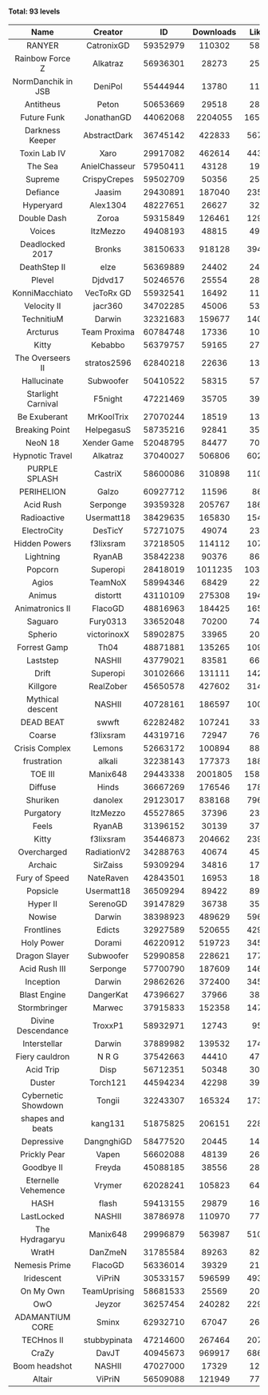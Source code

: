 #### Total: 93 levels

| Name | Creator | ID | Downloads | Likes |
|:---:|:---:|:---:|:---:|:---:|
| RANYER | CatronixGD | 59352979 | 110302 | 5811
| Rainbow Force Z | Alkatraz | 56936301 | 28273 | 2506
| NormDanchik in JSB | DeniPol | 55444944 | 13780 | 1183
| Antitheus | Peton | 50653669 | 29518 | 2831
| Future Funk | JonathanGD | 44062068 | 2204055 | 165327
| Darkness Keeper | AbstractDark | 36745142 | 422833 | 56737
| Toxin Lab IV | Xaro | 29917082 | 462614 | 44367
| The Sea | AnielChasseur | 57950411 | 43128 | 1959
| Supreme | CrispyCrepes | 59502709 | 50356 | 2571
| Defiance | Jaasim | 29430891 | 187040 | 23577
| Hyperyard | Alex1304 | 48227651 | 26627 | 3283
| Double Dash | Zoroa | 59315849 | 126461 | 12901
| Voices | ItzMezzo | 49408193 | 48815 | 4971
| Deadlocked 2017 | Bronks | 38150633 | 918128 | 39456
| DeathStep II | elze | 56369889 | 24402 | 2469
| Plevel | Djdvd17 | 50246576 | 25554 | 2867
| KonniMacchiato | VecToRx GD | 55932541 | 16492 | 1122
| Velocity II | jacr360 | 34702285 | 45006 | 5331
| TechnitiuM | Darwin | 32321683 | 159677 | 14023
| Arcturus | Team Proxima | 60784748 | 17336 | 1008
| Kitty | Kebabbo | 56379757 | 59165 | 2775
| The Overseers II | stratos2596 | 62840218 | 22636 | 1313
| Hallucinate | Subwoofer | 50410522 | 58315 | 5792
| Starlight Carnival | F5night | 47221469 | 35705 | 3981
| Be Exuberant | MrKoolTrix | 27070244 | 18519 | 1365
| Breaking Point | HelpegasuS | 58735216 | 92841 | 3595
| NeoN 18 | Xender Game | 52048795 | 84477 | 7017
| Hypnotic Travel | Alkatraz | 37040027 | 506806 | 60296
| PURPLE SPLASH | CastriX | 58600086 | 310898 | 11099
| PERIHELION | Galzo | 60927712 | 11596 | 860
| Acid Rush | Serponge | 39359328 | 205767 | 18647
| Radioactive | Usermatt18 | 38429635 | 165830 | 15497
| ElectroCity | DesTicY | 57271075 | 49074 | 2384
| Hidden Powers | f3lixsram | 37218505 | 114112 | 10729
| Lightning | RyanAB | 35842238 | 90376 | 8694
| Popcorn | Superopi | 28418019 | 1011235 | 103555
| Agios | TeamNoX | 58994346 | 68429 | 2294
| Animus | distortt | 43110109 | 275308 | 19471
| Animatronics II | FlacoGD | 48816963 | 184425 | 16520
| Saguaro | Fury0313 | 33652048 | 70200 | 7473
| Spherio | victorinoxX | 58902875 | 33965 | 2061
| Forrest Gamp | Th04 | 48871881 | 135265 | 10987
| Laststep | NASHII | 43779021 | 83581 | 6653
| Drift | Superopi | 30102666 | 131111 | 14285
| Killgore | RealZober | 45650578 | 427602 | 31478
| Mythical descent | NASHII | 40728161 | 186597 | 10092
| DEAD BEAT | swwft | 62282482 | 107241 | 3368
| Coarse | f3lixsram | 44319716 | 72947 | 7604
| Crisis Complex | Lemons | 52663172 | 100894 | 8830
| frustration | alkali | 32238143 | 177373 | 18875
| TOE III | Manix648 | 29443338 | 2001805 | 158130
| Diffuse | Hinds | 36667269 | 176546 | 17892
| Shuriken | danolex | 29123017 | 838168 | 79603
| Purgatory | ItzMezzo | 45527865 | 37396 | 2332
| Feels | RyanAB | 31396152 | 30139 | 3776
| Kitty | f3lixsram | 35446873 | 204662 | 23965
| Overcharged | RadiationV2 | 34288763 | 40674 | 4590
| Archaic | SirZaiss | 59309294 | 34816 | 1767
| Fury of Speed | NateRaven | 42843501 | 16953 | 1802
| Popsicle | Usermatt18 | 36509294 | 89422 | 8916
| Hyper II | SerenoGD | 39147829 | 36738 | 3593
| Nowise | Darwin | 38398923 | 489629 | 59685
| Frontlines | Edicts | 32927589 | 520655 | 42956
| Holy Power | Dorami | 46220912 | 519723 | 34570
| Dragon Slayer | Subwoofer | 52990858 | 228621 | 17784
| Acid Rush III | Serponge | 57700790 | 187609 | 14698
| Inception | Darwin | 29862626 | 372400 | 34599
| Blast Engine | DangerKat | 47396627 | 37966 | 3869
| Stormbringer | Marwec | 37915833 | 152358 | 14729
| Divine Descendance | TroxxP1 | 58932971 | 12743 | 951
| Interstellar | Darwin | 37889982 | 139532 | 17433
| Fiery cauldron | N R G | 37542663 | 44410 | 4728
| Acid Trip | Disp | 56712351 | 50348 | 3067
| Duster | Torch121 | 44594234 | 42298 | 3961
| Cybernetic Showdown  | Tongii | 32243307 | 165324 | 17346
| shapes and beats | kang131 | 51875825 | 206151 | 22819
| Depressive | DangnghiGD | 58477520 | 20445 | 1466
| Prickly Pear | Vapen | 56602088 | 48139 | 2668
| Goodbye II | Freyda | 45088185 | 38556 | 2846
| Eternelle Vehemence | Vrymer | 62028241 | 105823 | 6434
| HASH | flash | 59413155 | 29879 | 1655
| LastLocked | NASHII | 38786978 | 110970 | 7704
| The Hydragaryu | Manix648 | 29996879 | 563987 | 51032
| WratH | DanZmeN | 31785584 | 89263 | 8248
| Nemesis Prime | FlacoGD | 56336014 | 39329 | 2145
| Iridescent | ViPriN | 30533157 | 596599 | 49309
| On My Own | TeamUprising | 58681533 | 25569 | 2016
| OwO | Jeyzor | 36257454 | 240282 | 22913
| ADAMANTIUM CORE | Sminx | 62932710 | 67047 | 2686
| TECHnos II | stubbypinata | 47214600 | 267464 | 20765
| CraZy | DavJT | 40945673 | 969917 | 68650
| Boom headshot | NASHII | 47027000 | 17329 | 1251
| Altair | ViPriN | 56509088 | 121949 | 7789
